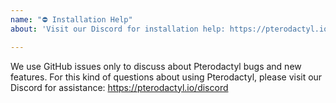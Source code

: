 ```yaml
---
name: "⛔ Installation Help"
about: 'Visit our Discord for installation help: https://pterodactyl.io/discord'

---
```


We use GitHub issues only to discuss about Pterodactyl bugs and new features. For
this kind of questions about using Pterodactyl, please visit our Discord for assistance: https://pterodactyl.io/discord
